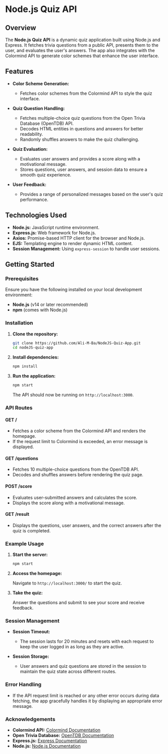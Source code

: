 # Node.js Quiz API

## Overview

The **Node.js Quiz API** is a dynamic quiz application built using Node.js and Express. It fetches trivia questions from a public API, presents them to the user, and evaluates the user's answers. The app also integrates with the Colormind API to generate color schemes that enhance the user interface.

## Features

- **Color Scheme Generation:**
  - Fetches color schemes from the Colormind API to style the quiz interface.

- **Quiz Question Handling:**
  - Fetches multiple-choice quiz questions from the Open Trivia Database (OpenTDB) API.
  - Decodes HTML entities in questions and answers for better readability.
  - Randomly shuffles answers to make the quiz challenging.

- **Quiz Evaluation:**
  - Evaluates user answers and provides a score along with a motivational message.
  - Stores questions, user answers, and session data to ensure a smooth quiz experience.

- **User Feedback:**
  - Provides a range of personalized messages based on the user's quiz performance.

## Technologies Used

- **Node.js:** JavaScript runtime environment.
- **Express.js:** Web framework for Node.js.
- **Axios:** Promise-based HTTP client for the browser and Node.js.
- **EJS:** Templating engine to render dynamic HTML content.
- **Session Management:** Using `express-session` to handle user sessions.

## Getting Started

### Prerequisites

Ensure you have the following installed on your local development environment:

- **Node.js** (v14 or later recommended)
- **npm** (comes with Node.js)

### Installation

1. **Clone the repository:**

   ```bash
   git clone https://github.com/Ali-M-Ba/NodeJS-Quiz-App.git
   cd nodeJS-quiz-app
   ```

2. **Install dependencies:**

   ```bash
   npm install
   ```

3. **Run the application:**

   ```bash
   npm start
   ```

   The API should now be running on `http://localhost:3000`.

### API Routes

#### **GET /**

- Fetches a color scheme from the Colormind API and renders the homepage.
- If the request limit to Colormind is exceeded, an error message is displayed.

#### **GET /questions**

- Fetches 10 multiple-choice questions from the OpenTDB API.
- Decodes and shuffles answers before rendering the quiz page.

#### **POST /score**

- Evaluates user-submitted answers and calculates the score.
- Displays the score along with a motivational message.

#### **GET /result**

- Displays the questions, user answers, and the correct answers after the quiz is completed.

### Example Usage

1. **Start the server:**

   ```bash
   npm start
   ```

2. **Access the homepage:**

   Navigate to `http://localhost:3000/` to start the quiz.

3. **Take the quiz:**

   Answer the questions and submit to see your score and receive feedback.

### Session Management

- **Session Timeout:** 
  - The session lasts for 20 minutes and resets with each request to keep the user logged in as long as they are active.
  
- **Session Storage:** 
  - User answers and quiz questions are stored in the session to maintain the quiz state across different routes.

### Error Handling

- If the API request limit is reached or any other error occurs during data fetching, the app gracefully handles it by displaying an appropriate error message.

### Acknowledgements

- **Colormind API:** [Colormind Documentation](http://colormind.io/)
- **Open Trivia Database:** [OpenTDB Documentation](https://opentdb.com/api_config.php)
- **Express.js:** [Express Documentation](https://expressjs.com/)
- **Node.js:** [Node.js Documentation](https://nodejs.org/)
